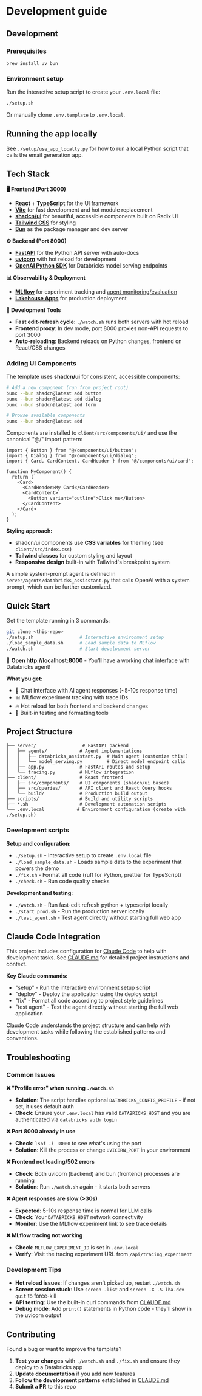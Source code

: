 # Development guide

## Development

### Prerequisites

```
brew install uv bun
```

### Environment setup

Run the interactive setup script to create your `.env.local` file:

```bash
./setup.sh
```

Or manually clone `.env.template` to `.env.local`.

## Running the app locally

See `./setup/use_app_locally.py` for how to run a local Python script that calls the email generation app.

## Tech Stack

**🖥️ Frontend (Port 3000)**

- **[React](https://react.dev/)** + **[TypeScript](https://www.typescriptlang.org/)** for the UI framework
- **[Vite](https://vitejs.dev/)** for fast development and hot module replacement
- **[shadcn/ui](https://ui.shadcn.com/)** for beautiful, accessible components built on Radix UI
- **[Tailwind CSS](https://tailwindcss.com/)** for styling
- **[Bun](https://bun.sh/)** as the package manager and dev server

**⚙️ Backend (Port 8000)**

- **[FastAPI](https://fastapi.tiangolo.com/)** for the Python API server with auto-docs
- **[uvicorn](https://www.uvicorn.org/)** with hot reload for development
- **[OpenAI Python SDK](https://github.com/openai/openai-python)** for Databricks model serving endpoints

**📊 Observability & Deployment**

- **[MLflow](https://mlflow.org/)** for experiment tracking and [agent monitoring/evaluation](https://docs.databricks.com/aws/en/mlflow3/genai/eval-monitor/)
- **[Lakehouse Apps](https://www.databricks.com/product/databricks-apps)** for production deployment

**🔧 Development Tools**

- **Fast edit-refresh cycle**: `./watch.sh` runs both servers with hot reload
- **Frontend proxy**: In dev mode, port 8000 proxies non-API requests to port 3000
- **Auto-reloading**: Backend reloads on Python changes, frontend on React/CSS changes

### Adding UI Components

The template uses **shadcn/ui** for consistent, accessible components:

```bash
# Add a new component (run from project root)
bunx --bun shadcn@latest add button
bunx --bun shadcn@latest add dialog
bunx --bun shadcn@latest add form

# Browse available components
bunx --bun shadcn@latest add
```

Components are installed to `client/src/components/ui/` and use the canonical "@/" import pattern:

```tsx
import { Button } from "@/components/ui/button";
import { Dialog } from "@/components/ui/dialog";
import { Card, CardContent, CardHeader } from "@/components/ui/card";

function MyComponent() {
  return (
    <Card>
      <CardHeader>My Card</CardHeader>
      <CardContent>
        <Button variant="outline">Click me</Button>
      </CardContent>
    </Card>
  );
}
```

**Styling approach:**

- shadcn/ui components use **CSS variables** for theming (see `client/src/index.css`)
- **Tailwind classes** for custom styling and layout
- **Responsive design** built-in with Tailwind's breakpoint system

A simple system-prompt agent is defined in `server/agents/databricks_assisstant.py` that calls OpenAI with a system prompt, which can be further customized.

## Quick Start

Get the template running in 3 commands:

```bash
git clone <this-repo>
./setup.sh                 # Interactive environment setup
./load_sample_data.sh      # Load sample data to MLflow
./watch.sh                 # Start development server
```

🎉 **Open http://localhost:8000** - You'll have a working chat interface with Databricks agent!

**What you get:**

- 🤖 Chat interface with AI agent responses (~5-10s response time)
- 📊 MLflow experiment tracking with trace IDs
- 🔥 Hot reload for both frontend and backend changes
- 🧪 Built-in testing and formatting tools

## Project Structure

```
├── server/                 # FastAPI backend
│   ├── agents/            # Agent implementations
│   │   ├── databricks_assistant.py  # Main agent (customize this!)
│   │   └── model_serving.py         # Direct model endpoint calls
│   ├── app.py             # FastAPI routes and setup
│   └── tracing.py         # MLflow integration
├── client/                # React frontend
│   ├── src/components/    # UI components (shadcn/ui based)
│   ├── src/queries/       # API client and React Query hooks
│   └── build/             # Production build output
├── scripts/               # Build and utility scripts
├── *.sh                   # Development automation scripts
└── .env.local            # Environment configuration (create with ./setup.sh)
```

### Development scripts

**Setup and configuration:**

- `./setup.sh` - Interactive setup to create `.env.local` file
- `./load_sample_data.sh` - Loads sample data to the experiment that powers the demo
- `./fix.sh` - Format all code (ruff for Python, prettier for TypeScript)
- `./check.sh` - Run code quality checks

**Development and testing:**

- `./watch.sh` - Run fast-edit refresh python + typescript locally
- `./start_prod.sh` - Run the production server locally
- `./test_agent.sh` - Test agent directly without starting full web app

## Claude Code Integration

This project includes configuration for [Claude Code](https://docs.anthropic.com/en/docs/claude-code) to help with development tasks. See [CLAUDE.md](./CLAUDE.md) for detailed project instructions and context.

**Key Claude commands:**

- "setup" - Run the interactive environment setup script
- "deploy" - Deploy the application using the deploy script
- "fix" - Format all code according to project style guidelines
- "test agent" - Test the agent directly without starting the full web application

Claude Code understands the project structure and can help with development tasks while following the established patterns and conventions.

## Troubleshooting

### Common Issues

**❌ "Profile error" when running `./watch.sh`**

- **Solution**: The script handles optional `DATABRICKS_CONFIG_PROFILE` - if not set, it uses default auth
- **Check**: Ensure your `.env.local` has valid `DATABRICKS_HOST` and you are authenticated via `databricks auth login`

**❌ Port 8000 already in use**

- **Check**: `lsof -i :8000` to see what's using the port
- **Solution**: Kill the process or change `UVICORN_PORT` in your environment

**❌ Frontend not loading/502 errors**

- **Check**: Both uvicorn (backend) and bun (frontend) processes are running
- **Solution**: Run `./watch.sh` again - it starts both servers

**❌ Agent responses are slow (>30s)**

- **Expected**: 5-10s response time is normal for LLM calls
- **Check**: Your `DATABRICKS_HOST` network connectivity
- **Monitor**: Use the MLflow experiment link to see trace details

**❌ MLflow tracing not working**

- **Check**: `MLFLOW_EXPERIMENT_ID` is set in `.env.local`
- **Verify**: Visit the tracing experiment URL from `/api/tracing_experiment`

### Development Tips

- **Hot reload issues**: If changes aren't picked up, restart `./watch.sh`
- **Screen session stuck**: Use `screen -list` and `screen -X -S lha-dev quit` to force-kill
- **API testing**: Use the built-in curl commands from [CLAUDE.md](./CLAUDE.md)
- **Debug mode**: Add `print()` statements in Python code - they'll show in the uvicorn output

## Contributing

Found a bug or want to improve the template?

1. **Test your changes** with `./watch.sh` and `./fix.sh` and ensure they deploy to a Databricks app
2. **Update documentation** if you add new features
3. **Follow the development patterns** established in [CLAUDE.md](./CLAUDE.md)
4. **Submit a PR** to this repo
